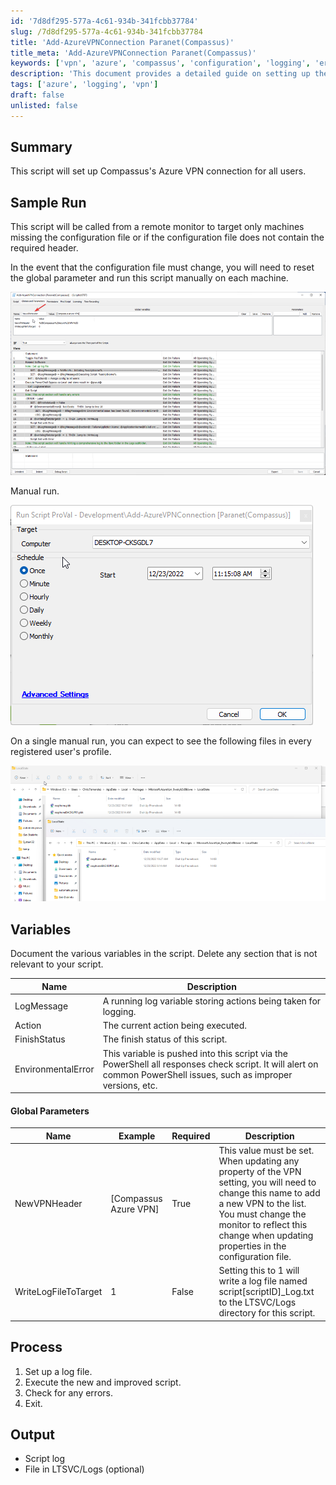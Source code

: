 ```yaml
---
id: '7d8df295-577a-4c61-934b-341fcbb37784'
slug: /7d8df295-577a-4c61-934b-341fcbb37784
title: 'Add-AzureVPNConnection Paranet(Compassus)'
title_meta: 'Add-AzureVPNConnection Paranet(Compassus)'
keywords: ['vpn', 'azure', 'compassus', 'configuration', 'logging', 'error', 'parameters', 'process']
description: 'This document provides a detailed guide on setting up the Compassus Azure VPN connection for all users, including sample runs, variable documentation, and the necessary steps to execute the script successfully.'
tags: ['azure', 'logging', 'vpn']
draft: false
unlisted: false
---
```


## Summary

This script will set up Compassus's Azure VPN connection for all users.

## Sample Run

This script will be called from a remote monitor to target only machines missing the configuration file or if the configuration file does not contain the required header.

In the event that the configuration file must change, you will need to reset the global parameter and run this script manually on each machine.

![Sample Run](../../../static/img/Add-AzureVPNConnection-Paranet(Compassus)/image_1.png)

Manual run.

![Manual Run](../../../static/img/Add-AzureVPNConnection-Paranet(Compassus)/image_2.png)

On a single manual run, you can expect to see the following files in every registered user's profile.

![Expected Files](../../../static/img/Add-AzureVPNConnection-Paranet(Compassus)/image_3.png)

## Variables

Document the various variables in the script. Delete any section that is not relevant to your script.

| Name                  | Description                                                                                                                                                  |
|-----------------------|--------------------------------------------------------------------------------------------------------------------------------------------------------------|
| LogMessage            | A running log variable storing actions being taken for logging.                                                                                            |
| Action                | The current action being executed.                                                                                                                         |
| FinishStatus          | The finish status of this script.                                                                                                                          |
| EnvironmentalError    | This variable is pushed into this script via the PowerShell all responses check script. It will alert on common PowerShell issues, such as improper versions, etc. |

#### Global Parameters

| Name                   | Example                | Required | Description                                                                                                                                         |
|------------------------|------------------------|----------|-----------------------------------------------------------------------------------------------------------------------------------------------------|
| NewVPNHeader           | [Compassus Azure VPN]  | True     | This value must be set. When updating any property of the VPN setting, you will need to change this name to add a new VPN to the list. You must change the monitor to reflect this change when updating properties in the configuration file. |
| WriteLogFileToTarget   | 1                      | False    | Setting this to 1 will write a log file named script[scriptID]_Log.txt to the LTSVC/Logs directory for this script.                              |

## Process

1. Set up a log file.
2. Execute the new and improved script.
3. Check for any errors.
4. Exit.

## Output

- Script log
- File in LTSVC/Logs (optional)


